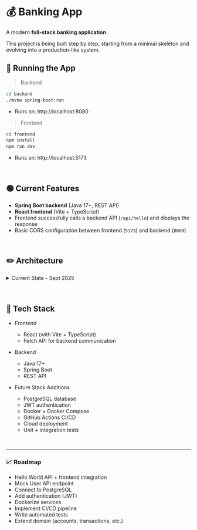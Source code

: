 # 💰 Banking App

A modern **full-stack banking application**. 

This project is being built step by step, starting from a minimal skeleton and evolving into a production-like system.

## 🔄 Running the App

> Backend
```bash
cd backend
./mvnw spring-boot:run
```
- Runs on: http://localhost:8080

> Frontend
```bash
cd frontend
npm install
npm run dev
```
- Runs on: http://localhost:5173


<br>


## 🟢 Current Features
- **Spring Boot backend** (Java 17+, REST API)
- **React frontend** (Vite + TypeScript)
- Frontend successfully calls a backend API (`/api/hello`) and displays the response
- Basic CORS configuration between frontend (`5173`) and backend (`8080`)

<br>

## ✏️ Architecture

<details>
<summary>Current State - Sept 2025</summary>

![Architecture Diagram](frontend/public/images/architecture/27.09.2025.png)
    
</details>

<br>
<br>

## 🧰 Tech Stack

- Frontend
    - React (with Vite + TypeScript)
    - Fetch API for backend communication

- Backend
    - Java 17+
    - Spring Boot
    - REST API

- Future Stack Additions
    - PostgreSQL database
    - JWT authentication
    - Docker + Docker Compose
    - GitHub Actions CI/CD
    - Cloud deployment
    - Unit + integration tests


<br>

---

### 📈 Roadmap
- Hello World API + frontend integration
- Mock User API endpoint
- Connect to PostgreSQL
- Add authentication (JWT)
- Dockerize services
- Implement CI/CD pipeline
- Write automated tests
- Extend domain (accounts, transactions, etc.)